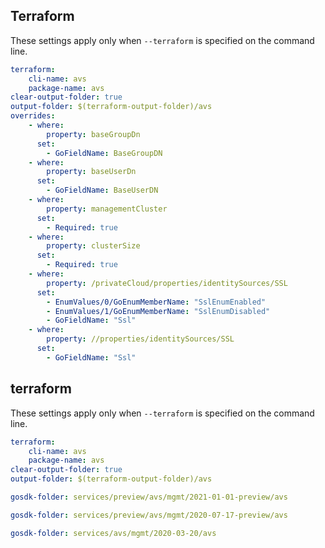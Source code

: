 
## Terraform

These settings apply only when `--terraform` is specified on the command line.

``` yaml $(terraform)
terraform:
    cli-name: avs
    package-name: avs
clear-output-folder: true
output-folder: $(terraform-output-folder)/avs
overrides:
    - where:
        property: baseGroupDn
      set:
        - GoFieldName: BaseGroupDN
    - where:
        property: baseUserDn
      set:
        - GoFieldName: BaseUserDN
    - where:
        property: managementCluster
      set:
        - Required: true
    - where:
        property: clusterSize
      set:
        - Required: true
    - where:
        property: /privateCloud/properties/identitySources/SSL
      set:
        - EnumValues/0/GoEnumMemberName: "SslEnumEnabled"
        - EnumValues/1/GoEnumMemberName: "SslEnumDisabled"
        - GoFieldName: "Ssl"
    - where:
        property: //properties/identitySources/SSL
      set:
        - GoFieldName: "Ssl"
```

## terraform

These settings apply only when `--terraform` is specified on the command line.

``` yaml $(terraform)
terraform:
    cli-name: avs
    package-name: avs
clear-output-folder: true
output-folder: $(terraform-output-folder)/avs
```

``` yaml $(tag) == 'package-2021-01-01-preview' && $(terraform)
gosdk-folder: services/preview/avs/mgmt/2021-01-01-preview/avs
```

``` yaml $(tag) == 'package-2020-07-17-preview' && $(terraform)
gosdk-folder: services/preview/avs/mgmt/2020-07-17-preview/avs
```

``` yaml $(tag) == 'package-2020-03-20' && $(terraform)
gosdk-folder: services/avs/mgmt/2020-03-20/avs
```
